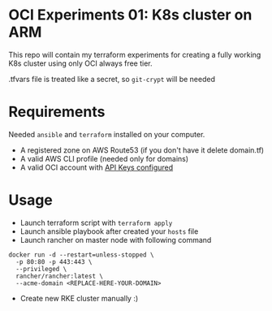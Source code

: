 # OCI Experiments 01: K8s cluster on ARM

This repo will contain my terraform experiments for creating a fully working K8s cluster using only OCI always free tier.

.tfvars file is treated like a secret, so `git-crypt` will be needed

# Requirements

Needed `ansible` and `terraform` installed on your computer.
- A registered zone on AWS Route53 (if you don't have it delete domain.tf)
- A valid AWS CLI profile (needed only for domains)
- A valid OCI account with [API Keys configured](https://docs.oracle.com/en-us/iaas/Content/API/Concepts/apisigningkey.htm#Required_Keys_and_OCIDs)

# Usage
- Launch terraform script with `terraform apply`
- Launch ansible playbook after created your `hosts` file
- Launch rancher on master node with following command
```
docker run -d --restart=unless-stopped \
  -p 80:80 -p 443:443 \
  --privileged \
  rancher/rancher:latest \
  --acme-domain <REPLACE-HERE-YOUR-DOMAIN>
```
- Create new RKE cluster manually :)